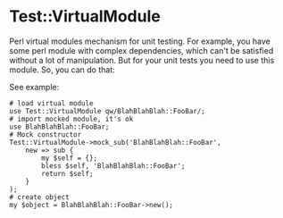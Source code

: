 # Test::VirtualModule

Perl virtual modules mechanism for unit testing. For example, you have some perl module with complex dependencies,
which can't be satisfied without a lot of manipulation.
But for your unit tests you need to use this module.
So, you can do that:

See example:

    # load virtual module
    use Test::VirtualModule qw/BlahBlahBlah::FooBar/;
    # import mocked module, it's ok
    use BlahBlahBlah::FooBar;
    # Mock constructor
    Test::VirtualModule->mock_sub('BlahBlahBlah::FooBar',
        new => sub {
            my $self = {};
            bless $self, 'BlahBlahBlah::FooBar';
            return $self;
        }
    );
    # create object
    my $object = BlahBlahBlah::FooBar->new();
    
